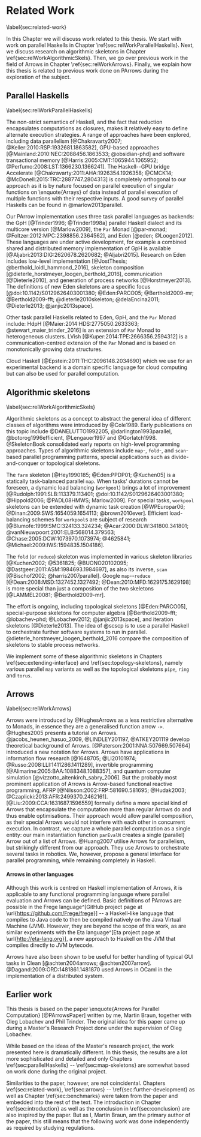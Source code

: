 # Related Work

\label{sec:related-work}

In this Chapter we will discuss work related to this thesis. We start with
work on parallel Haskells in Chapter \ref{sec:relWorkParallelHaskells}. Next,
we discuss research on algorithmic skeletons in Chapter \ref{sec:relWorkAlgorithmicSkels}.
Then, we go over previous work in the field of Arrows in Chapter \ref{sec:relWorkArrows}.
Finally, we explain how this thesis is related to previous work done on PArrows
during the exploration of the subject.

## Parallel Haskells

\label{sec:relWorkParallelHaskells}

The non-strict semantics of Haskell, and the fact that reduction
encapsulates computations as closures, makes it relatively easy to
define alternate execution strategies. A range of approaches have been explored,
including data parallelism [@Chakravarty2007; @Keller:2010:RSP:1932681.1863582],
GPU-based approaches [@Mainland:2010:NEC:2088456.1863533; @obsidian-phd] and
software transactional memory
[@Harris:2005:CMT:1065944.1065952; @Perfumo:2008:LST:1366230.1366241].
The Haskell--GPU bridge Accelerate
[@Chakravarty:2011:AHA:1926354.1926358; @CMCK14; @McDonell:2015:TRC:2887747.2804313]
is completely orthogonal to our approach as it is by nature focused on
parallel execution of singular functions on \enquote{Arrays} of data instead of
parallel execution of multiple functions with their respective inputs. 
A good survey of parallel Haskells can be found in @marlow2013parallel.

Our PArrow implementation uses three task parallel languages as backends:
the GpH [@Trinder1996; @Trinder1998a] parallel Haskell dialect
and its multicore version [@Marlow2009], the `Par` Monad
[@par-monad; @Foltzer:2012:MPC:2398856.2364562], and Eden [@eden; @Loogen2012].
These languages are under active development, for example a combined shared
and distributed memory implementation of GpH is available
[@Aljabri:2013:DIG:2620678.2620682; @Aljabri2015].
Research on Eden includes low-level implementation
[@JostThesis; @berthold_loidl_hammond_2016], skeleton composition
[@dieterle_horstmeyer_loogen_berthold_2016], communication [@Dieterle2010],
and generation of process networks [@Horstmeyer2013].
The definitions of new Eden skeletons are a specific focus
[@doi:10.1142/S0129626403001380; @Eden:PARCO05; @Berthold2009-mr; @Berthold2009-fft; @dieterle2010skeleton; @delaEncina2011; @Dieterle2013; @janjic2013space].

Other task parallel Haskells related to Eden, GpH, and the `Par`
Monad include: HdpH [@Maier:2014:HDS:2775050.2633363; @stewart_maier_trinder_2016] is an extension
of `Par` Monad to heterogeneous clusters. LVish [@Kuper:2014:TPE:2666356.2594312] is a
communication-centred extension of the `Par` Monad and is based on monotonically growing data structures.

Cloud Haskell [@Epstein:2011:THC:2096148.2034690]
which we use for an experimental backend is a domain specific language for
cloud computing but can also be used for parallel computation.

## Algorithmic skeletons

\label{sec:relWorkAlgorithmicSkels}

Algorithmic skeletons as a concept to abstract the general idea of different classes of
algorithms were introduced by @Cole1989.
Early publications on this topic include @DANELUTTO1992205, @darlington1993parallel, @botorog1996efficient, @Lengauer1997
and @Gorlatch1998. 
@SkeletonBook consolidated early reports on high-level programming approaches.
Types of algorithmic skeletons include `map`-, `fold`-, and `scan`-based parallel
programming patterns, special applications such as divide-and-conquer or
topological skeletons.

The `farm` skeleton [@Hey1990185; @Eden:PPDP01; @Kuchen05] is a statically 
task-balanced parallel `map`. When tasks' durations cannot be foreseen,
a dynamic load balancing (`workpool`) brings a lot of improvement
[@Rudolph:1991:SLB:113379.113401; @doi:10.1142/S0129626403001380; @Hippold2006; @PADL08HMWS; Marlow2009].
For special tasks, `workpool` skeletons can be extended with dynamic task
creation [@WPEuropar06; @Dinan:2009:SWS:1654059.1654113; @brown2010ever].
Efficient load-balancing schemes for `workpool`s are subject of research
[@Blumofe:1999:SMC:324133.324234; @Acar:2000:DLW:341800.341801; @vanNieuwpoort:2001:ELB:568014.379563; @Chase:2005:DCW:1073970.1073974; @4625841; @Michael:2009:IWS:1594835.1504186].

The `fold` (or `reduce`) skeleton was implemented in various skeleton libraries
[@Kuchen2002; @5361825; @BUONO20102095; @Dastgeer:2011:ASM:1984693.1984697],
as also its inverse, `scan` [@Bischof2002; @harris2007parallel].
Google `map`--`reduce` [@Dean:2008:MSD:1327452.1327492; @Dean:2010:MFD:1629175.1629198]
is more special than just a composition of the two skeletons [@LAMMEL20081; @Berthold2009-mr].

The effort is ongoing, including topological skeletons [@Eden:PARCO05],
special-purpose skeletons for computer algebra
[@Berthold2009-fft; @lobachev-phd; @Lobachev2012; @janjic2013space],
and iteration skeletons [@Dieterle2013].
The idea of @scscp is to use a parallel Haskell to orchestrate further
software systems to run in parallel. @dieterle_horstmeyer_loogen_berthold_2016 
compare the composition of skeletons to stable process networks.

We implement some of these algorithmic skeletons
in Chapters \ref{sec:extending-interface} and \ref{sec:topology-skeletons}, namely
various parallel `map` variants as well as the topological skeletons `pipe`, `ring` and `torus`.

## Arrows

\label{sec:relWorkArrows}

Arrows were introduced by @HughesArrows as a less restrictive alternative to Monads,
in essence they are a generalised function arrow `->`. @Hughes2005 presents a
tutorial on Arrows. @jacobs_heunen_hasuo_2009, @LINDLEY201197, @ATKEY201119 develop
theoretical background of Arrows. [@Paterson:2001:NNA:507669.507664] introduced a
new notation for Arrows. Arrows have applications in information flow research
[@1648705; @LI20101974; @Russo:2008:LLI:1411286.1411289],
invertible programming [@Alimarine:2005:BAA:1088348.1088357],
and quantum computer simulation [@vizzotto_altenkirch_sabry_2006].
But the probably most prominent application of Arrows is Arrow-based functional
reactive programming, AFRP [@Nilsson:2002:FRP:581690.581695; @Hudak2003; @Czaplicki:2013:AFR:2499370.2462161].
[@Liu:2009:CCA:1631687.1596559] formally define a more special kind of
Arrows that encapsulate the computation more than regular Arrows do and thus
enable optimisations. Their approach would allow parallel composition,
as their special Arrows would not interfere with each other in concurrent execution.
In contrast, we capture a whole parallel computation as a single entity: our main
instantiation function `parEvalN` creates a single (parallel) Arrow out of a list of Arrows.
@Huang2007 utilise Arrows for parallelism, but strikingly different from our approach.
They use Arrows to orchestrate several tasks in robotics.
We, however, propose a general interface for parallel programming,
while remaining completely in Haskell.

#### Arrows in other languages

Although this work is centred on Haskell implementation of Arrows,
it is applicable to any functional programming language where parallel
evaluation and Arrows can be defined. Basic definitions of PArrows are
possible in the Frege language^[GitHub project page at \url{https://github.com/Frege/frege}]
-- a Haskell-like language that compiles to Java code to then be compiled natively on the Java Virtual Machine (JVM).
However, they are beyond the scope of this work,
as are similar experiments with the Eta language^[Eta project page at \url{http://eta-lang.org}], 
a new approach to Haskell on the JVM that compiles directly to JVM bytecode.

Arrows have also been shown to be useful for better handling of typical
 GUI tasks in Clean [@achten2004arrows; @achten2007arrow].
@Dagand:2009:ORD:1481861.1481870 used Arrows in OCaml in the implementation
of a distributed system.

## Earlier work

This thesis is based on the paper \enquote{Arrows for Parallel Computation} [@PArrowsPaper]
written by me, Martin Braun, together with Oleg Lobachev and Phil Trinder. The original idea for this paper
came up during a Master's Research Project done under the supervision of Oleg Lobachev.

While based on the ideas of the Master's research project,
the work presented here is dramatically different. In this thesis, the results
are a lot more sophisticated and detailed and only Chapters \ref{sec:parallelHaskells} -- \ref{sec:map-skeletons}
are somewhat based on work done during the original project.

Similarities to the paper, however, are not
coincidental. Chapters \ref{sec:related-work}, \ref{sec:arrows} -- \ref{sec:further-development} as well as Chapter \ref{sec:benchmarks}
were taken from the paper and embedded into the rest of the text. The introduction in Chapter
\ref{sec:introduction} as well as the conclusion in \ref{sec:conclusion}
are also inspired by the paper. But as I, Martin Braun, am the primary author of the paper,
this still means that the following work was done independently as required by studying regulations.



